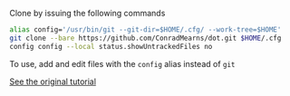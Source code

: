 Clone by issuing the following commands
```bash
alias config='/usr/bin/git --git-dir=$HOME/.cfg/ --work-tree=$HOME'
git clone --bare https://github.com/ConradMearns/dot.git $HOME/.cfg
config config --local status.showUntrackedFiles no
```
To use, add and edit files with the `config` alias instead of `git`

[See the original tutorial](https://www.atlassian.com/git/tutorials/dotfiles)
